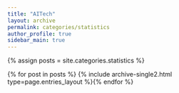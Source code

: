 ```yaml
---
title: "AITech"
layout: archive
permalink: categories/statistics
author_profile: true
sidebar_main: true
---
```


{% assign posts = site.categories.statistics %}

{% for post in posts %} {% include archive-single2.html type=page.entries_layout %}{% endfor %}
